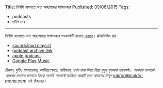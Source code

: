 Title: বিবিসি বাংলাতে বন্যা আহমেদের সাক্ষাৎকার
Published: 09/06/2015
Tags:
  - podcasts
  - প্রদীপ দেব
---
বিবিসি বাংলাতে বন্যা আহমেদের সাক্ষাৎকার পডকাস্টটি রয়েছে [এখানে](https://drive.google.com/open?id=1Ubu8y-S3GV4-OsZPLwtX3tN-4QUugXZP)। #অভিজিৎ রায়

- [soundcloud playlist](https://soundcloud.com/mukto-mona)
- [podcast archive link](http://web.archive.org/web/20191023151006/http://podcast.mukto-mona.com)
- [apple podcast](https://podcasts.apple.com/us/podcast/id1212085883)
- [Google Play Music](https://play.google.com/music/listen#/ps/Izc4javhi5igs66olhdfex42cxa)

_বিজ্ঞান, যুক্তি, মানবতাবাদ, ধর্মনিরপেক্ষতা, নাস্তিকতা, দর্শন নানা বিষয় নিয়ে শুনুন মুক্তমনা পডকাস্ট। পডকাস্ট সম্পর্কে আপনার মতামত জানাতে কিংবা আপনি পডকাস্ট তৈরিতে আগ্রহী হলে আমাদের লিখুন editor@mukto-mona.com এই ঠিকানায়।_
